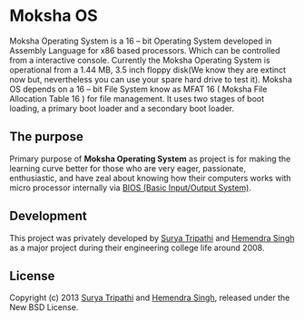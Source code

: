 # Moksha OS
Moksha Operating System is a 16 – bit Operating System developed in Assembly Language for x86 based processors. Which can be controlled from a interactive console. Currently the Moksha Operating System is operational from a 1.44 MB, 3.5 inch floppy disk(We know they are extinct now but, nevertheless you can use your spare hard drive to test it). Moksha OS depends on a 16 – bit File System know as MFAT 16 ( Moksha File Allocation Table 16 ) for file management.
It uses two stages of boot loading, a primary boot loader and a secondary boot loader.

## The purpose
Primary purpose of **Moksha Operating System** as project is for making the learning curve better for those who are very eager, passionate, enthusiastic, and have zeal about knowing how their computers works with micro processor internally via [BIOS (Basic Input/Output System)](http://en.wikipedia.org/wiki/BIOS).

## Development
This project was privately developed by [Surya Tripathi](https://github.com/suryart) and [Hemendra Singh](http://www.hemendrasingh.com/) as a major project during their engineering college life around 2008.

## License
Copyright (c) 2013 [Surya Tripathi](https://github.com/suryart) and [Hemendra Singh](https://github.com/HemendraSingh), released under the New BSD License.
